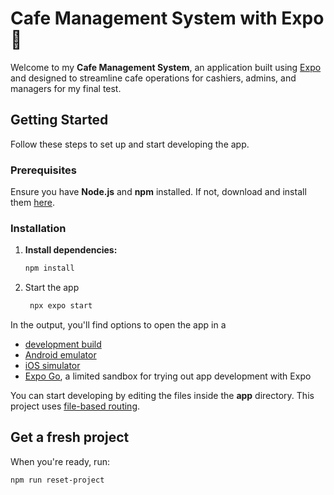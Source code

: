 # Cafe Management System with Expo 🚀

Welcome to my **Cafe Management System**, an application built using [Expo](https://expo.dev) and designed to streamline cafe operations for cashiers, admins, and managers for my final test.

## Getting Started

Follow these steps to set up and start developing the app.

### Prerequisites

Ensure you have **Node.js** and **npm** installed. If not, download and install them [here](https://nodejs.org/).

### Installation

1. **Install dependencies:**

   ```bash
   npm install

   ```

2. Start the app

   ```bash
    npx expo start
   ```

In the output, you'll find options to open the app in a

- [development build](https://docs.expo.dev/develop/development-builds/introduction/)
- [Android emulator](https://docs.expo.dev/workflow/android-studio-emulator/)
- [iOS simulator](https://docs.expo.dev/workflow/ios-simulator/)
- [Expo Go](https://expo.dev/go), a limited sandbox for trying out app development with Expo

You can start developing by editing the files inside the **app** directory. This project uses [file-based routing](https://docs.expo.dev/router/introduction).

## Get a fresh project

When you're ready, run:

```bash
npm run reset-project
```
